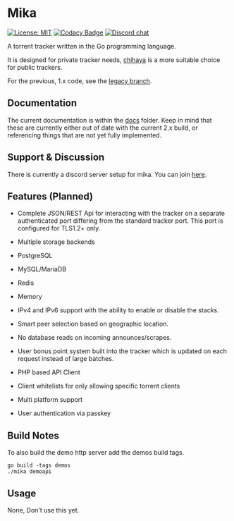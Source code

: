 # Mika

[![License: MIT](https://img.shields.io/badge/License-MIT-yellow.svg)](https://opensource.org/licenses/MIT) 
[![Codacy Badge](https://api.codacy.com/project/badge/Grade/f06234b0551a49cc8ac111d7b77827b2)](https://www.codacy.com/manual/leighmacdonald/mika?utm_source=github.com&amp;utm_medium=referral&amp;utm_content=leighmacdonald/mika&amp;utm_campaign=Badge_Grade)
[![Discord chat](https://img.shields.io/badge/discord-Chat%20Now-a29bfe.svg?style=flat-square)](https://discord.gg/jWXFcHW)

A torrent tracker written in the Go programming language.

It is designed for private tracker needs, [chihaya](https://github.com/chihaya/chihaya) is a more suitable 
choice for public trackers.

For the previous, 1.x code, see the [legacy branch](https://github.com/leighmacdonald/mika/tree/legacy).

## Documentation

The current documentation is within the [docs](docs) folder. Keep in mind that these are currently either out
of date with the current 2.x build, or referencing things that are not yet fully implemented.

## Support & Discussion

There is currently a discord server setup for mika. You can join [here](https://discord.gg/jWXFcHW). 

## Features (Planned)

-   Complete JSON/REST Api for interacting with the tracker on a separate authenticated
port differing from the standard tracker port. This port is configured for TLS1.2+ only.
-   Multiple storage backends

   -   PostgreSQL
   -   MySQL/MariaDB
   -   Redis
   -   Memory
   
-   IPv4 and IPv6 support with the ability to enable or disable the stacks.
-   Smart peer selection based on geographic location.
-   No database reads on incoming announces/scrapes.
-   User bonus point system built into the tracker which is updated on each request instead of large batches.
-   PHP based API Client
-   Client whitelists for only allowing specific torrent clients
-   Multi platform support
-   User authentication via passkey

## Build Notes

To also build the demo http server add the demos build tags.

    go build -tags demos 
    ./mika demoapi

## Usage

None, Don't use this yet.
